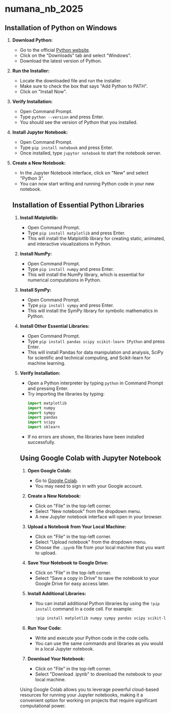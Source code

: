 # numana_nb_2025

## Installation of Python on Windows

1. **Download Python:**
    - Go to the official [Python website](https://www.python.org/).
    - Click on the "Downloads" tab and select "Windows".
    - Download the latest version of Python.

2. **Run the Installer:**
    - Locate the downloaded file and run the installer.
    - Make sure to check the box that says "Add Python to PATH".
    - Click on "Install Now".

3. **Verify Installation:**
    - Open Command Prompt.
    - Type `python --version` and press Enter.
    - You should see the version of Python that you installed.

4. **Install Jupyter Notebook:**
    - Open Command Prompt.
    - Type `pip install notebook` and press Enter.
    - Once installed, type `jupyter notebook` to start the notebook server.

5. **Create a New Notebook:**
    - In the Jupyter Notebook interface, click on "New" and select "Python 3".
    - You can now start writing and running Python code in your new notebook.

    ## Installation of Essential Python Libraries

    1. **Install Matplotlib:**
        - Open Command Prompt.
        - Type `pip install matplotlib` and press Enter.
        - This will install the Matplotlib library for creating static, animated, and interactive visualizations in Python.

    2. **Install NumPy:**
        - Open Command Prompt.
        - Type `pip install numpy` and press Enter.
        - This will install the NumPy library, which is essential for numerical computations in Python.

    3. **Install SymPy:**
        - Open Command Prompt.
        - Type `pip install sympy` and press Enter.
        - This will install the SymPy library for symbolic mathematics in Python.

    4. **Install Other Essential Libraries:**
        - Open Command Prompt.
        - Type `pip install pandas scipy scikit-learn IPython` and press Enter.
        - This will install Pandas for data manipulation and analysis, SciPy for scientific and technical computing, and Scikit-learn for machine learning.

    5. **Verify Installation:**
        - Open a Python interpreter by typing `python` in Command Prompt and pressing Enter.
        - Try importing the libraries by typing:
          ```python
          import matplotlib
          import numpy
          import sympy
          import pandas
          import scipy
          import sklearn
          ```
        - If no errors are shown, the libraries have been installed successfully.

        ## Using Google Colab with Jupyter Notebook

        1. **Open Google Colab:**
            - Go to [Google Colab](https://colab.research.google.com/).
            - You may need to sign in with your Google account.

        2. **Create a New Notebook:**
            - Click on "File" in the top-left corner.
            - Select "New notebook" from the dropdown menu.
            - A new Jupyter notebook interface will open in your browser.

        3. **Upload a Notebook from Your Local Machine:**
            - Click on "File" in the top-left corner.
            - Select "Upload notebook" from the dropdown menu.
            - Choose the `.ipynb` file from your local machine that you want to upload.

        4. **Save Your Notebook to Google Drive:**
            - Click on "File" in the top-left corner.
            - Select "Save a copy in Drive" to save the notebook to your Google Drive for easy access later.

        5. **Install Additional Libraries:**
            - You can install additional Python libraries by using the `!pip install` command in a code cell. For example:
              ```python
              !pip install matplotlib numpy sympy pandas scipy scikit-learn
              ```

        6. **Run Your Code:**
            - Write and execute your Python code in the code cells.
            - You can use the same commands and libraries as you would in a local Jupyter notebook.

        7. **Download Your Notebook:**
            - Click on "File" in the top-left corner.
            - Select "Download .ipynb" to download the notebook to your local machine.

        Using Google Colab allows you to leverage powerful cloud-based resources for running your Jupyter notebooks, making it a convenient option for working on projects that require significant computational power.